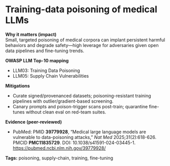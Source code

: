# Training-data poisoning of medical LLMs

**Why it matters (impact)**  
Small, targeted poisoning of medical corpora can implant persistent harmful behaviors and degrade safety—high leverage for adversaries given open data pipelines and fine-tuning trends.

**OWASP LLM Top-10 mapping**  
- LLM03: Training Data Poisoning  
- LLM05: Supply Chain Vulnerabilities

**Mitigations**  
- Curate signed/provenanced datasets; poisoning-resistant training pipelines with outlier/gradient-based screening.  
- Canary prompts and poison-trigger scans post-train; quarantine fine-tunes without clean eval on red-team suites.

**Evidence (peer-reviewed)**  
- PubMed: PMID **39779928**, “Medical large language models are vulnerable to data-poisoning attacks,” *Nat Med* 2025;31(2):618-626. PMCID **PMC11835729**. DOI: 10.1038/s41591-024-03445-1.  
  https://pubmed.ncbi.nlm.nih.gov/39779928/

**Tags:** poisoning, supply-chain, training, fine-tuning
